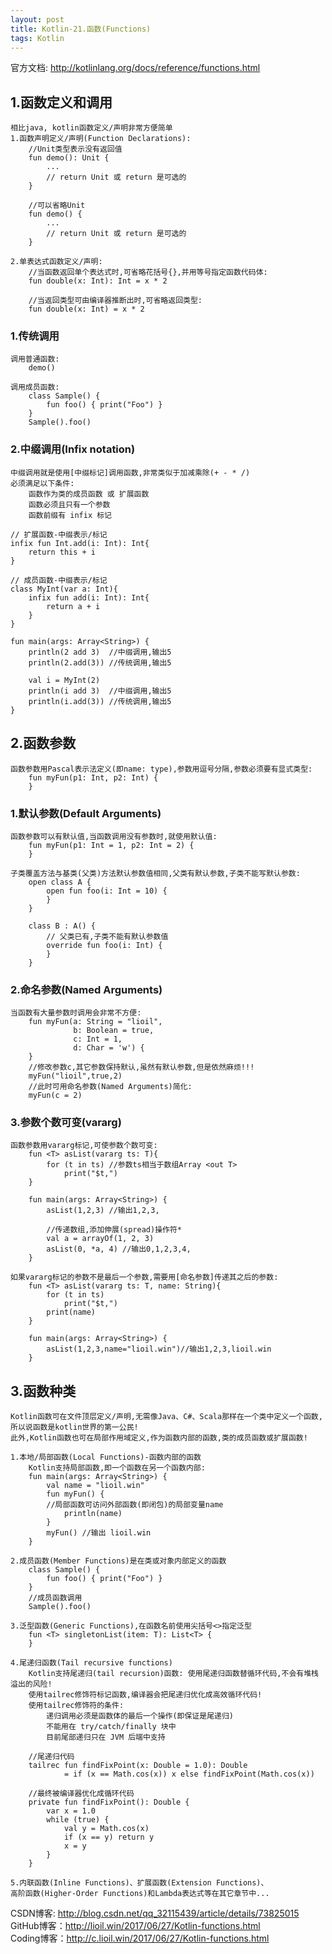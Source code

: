 ```yaml
---
layout: post
title: Kotlin-21.函数(Functions)
tags: Kotlin
---
```

官方文档: http://kotlinlang.org/docs/reference/functions.html
    
## 1.函数定义和调用
    相比java, kotlin函数定义/声明非常方便简单
    1.函数声明定义/声明(Function Declarations):
        //Unit类型表示没有返回值
        fun demo(): Unit {
            ...
            // return Unit 或 return 是可选的                     
        }

        //可以省略Unit
        fun demo() {
            ...
            // return Unit 或 return 是可选的                     
        }

    2.单表达式函数定义/声明:
        //当函数返回单个表达式时,可省略花括号{},并用等号指定函数代码体:
        fun double(x: Int): Int = x * 2
        
        //当返回类型可由编译器推断出时,可省略返回类型:
        fun double(x: Int) = x * 2

### 1.传统调用
    调用普通函数:
        demo()

    调用成员函数:
        class Sample() {
            fun foo() { print("Foo") }
        }
        Sample().foo()

### 2.中缀调用(Infix notation)
    中缀调用就是使用[中缀标记]调用函数,非常类似于加减乘除(+ - * /)
    必须满足以下条件:
        函数作为类的成员函数 或 扩展函数
        函数必须且只有一个参数
        函数前缀有 infix 标记

    // 扩展函数-中缀表示/标记
    infix fun Int.add(i: Int): Int{
        return this + i
    } 

    // 成员函数-中缀表示/标记
    class MyInt(var a: Int){    
        infix fun add(i: Int): Int{
            return a + i
        }
    }

    fun main(args: Array<String>) {          
        println(2 add 3)  //中缀调用,输出5       
        println(2.add(3)) //传统调用,输出5

        val i = MyInt(2)
        println(i add 3)  //中缀调用,输出5
        println(i.add(3)) //传统调用,输出5
    }

## 2.函数参数    
    函数参数用Pascal表示法定义(即name: type),参数用逗号分隔,参数必须要有显式类型:
        fun myFun(p1: Int, p2: Int) {
        }

### 1.默认参数(Default Arguments)
    函数参数可以有默认值,当函数调用没有参数时,就使用默认值:
        fun myFun(p1: Int = 1, p2: Int = 2) {
        }
     
    子类覆盖方法与基类(父类)方法默认参数值相同,父类有默认参数,子类不能写默认参数:
        open class A {
            open fun foo(i: Int = 10) {            
            }
        }

        class B : A() {
            // 父类已有,子类不能有默认参数值
            override fun foo(i: Int) {      
            }
        }

### 2.命名参数(Named Arguments)    
    当函数有大量参数时调用会非常不方便:
        fun myFun(a: String = "lioil", 
                  b: Boolean = true, 
                  c: Int = 1, 
                  d: Char = 'w') {        
        }
        //修改参数c,其它参数保持默认,虽然有默认参数,但是依然麻烦!!!
        myFun("lioil",true,2)        
        //此时可用命名参数(Named Arguments)简化:
        myFun(c = 2)

### 3.参数个数可变(vararg)
    函数参数用vararg标记,可使参数个数可变:
        fun <T> asList(vararg ts: T){        
            for (t in ts) //参数ts相当于数组Array <out T>
                print("$t,")
        }

        fun main(args: Array<String>) {
            asList(1,2,3) //输出1,2,3,

            //传递数组,添加伸展(spread)操作符*
            val a = arrayOf(1, 2, 3)
            asList(0, *a, 4) //输出0,1,2,3,4,
        }

    如果vararg标记的参数不是最后一个参数,需要用[命名参数]传递其之后的参数:        
        fun <T> asList(vararg ts: T, name: String){  
            for (t in ts)
                print("$t,")
            print(name)
        }

        fun main(args: Array<String>) {            
            asList(1,2,3,name="lioil.win")//输出1,2,3,lioil.win
        }

## 3.函数种类
    Kotlin函数可在文件顶层定义/声明,无需像Java、C#、Scala那样在一个类中定义一个函数,
    所以说函数是kotlin世界的第一公民!
    此外,Kotlin函数也可在局部作用域定义,作为函数内部的函数,类的成员函数或扩展函数!

    1.本地/局部函数(Local Functions)-函数内部的函数
        Kotlin支持局部函数,即一个函数在另一个函数内部:    
        fun main(args: Array<String>) {
            val name = "lioil.win"
            fun myFun() {
            //局部函数可访问外部函数(即闭包)的局部变量name
                println(name)
            } 
            myFun() //输出 lioil.win
        }

    2.成员函数(Member Functions)是在类或对象内部定义的函数
        class Sample() {
            fun foo() { print("Foo") }
        }
        //成员函数调用
        Sample().foo()

    3.泛型函数(Generic Functions),在函数名前使用尖括号<>指定泛型
        fun <T> singletonList(item: T): List<T> {
        }

    4.尾递归函数(Tail recursive functions)
        Kotlin支持尾递归(tail recursion)函数: 使用尾递归函数替循环代码,不会有堆栈溢出的风险!
        使用tailrec修饰符标记函数,编译器会把尾递归优化成高效循环代码!
        使用tailrec修饰符的条件:
            递归调用必须是函数体的最后一个操作(即保证是尾递归)
            不能用在 try/catch/finally 块中
            目前尾部递归只在 JVM 后端中支持

        //尾递归代码
        tailrec fun findFixPoint(x: Double = 1.0): Double
                = if (x == Math.cos(x)) x else findFixPoint(Math.cos(x))
        
        //最终被编译器优化成循环代码
        private fun findFixPoint(): Double {
            var x = 1.0
            while (true) {
                val y = Math.cos(x)
                if (x == y) return y
                x = y
            }
        }

    5.内联函数(Inline Functions)、扩展函数(Extension Functions)、
    高阶函数(Higher-Order Functions)和Lambda表达式等在其它章节中...


CSDN博客: http://blog.csdn.net/qq_32115439/article/details/73825015   
GitHub博客：http://lioil.win/2017/06/27/Kotlin-functions.html   
Coding博客：http://c.lioil.win/2017/06/27/Kotlin-functions.html